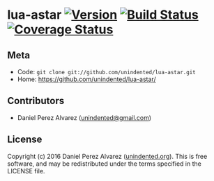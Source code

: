 # lua-astar [![Version](https://img.shields.io/badge/luarocks-0.0.1-blue.svg)](https://luarocks.org/modules/unindented/astar) [![Build Status](https://img.shields.io/travis/unindented/lua-astar.svg)](http://travis-ci.org/unindented/lua-astar) [![Coverage Status](https://img.shields.io/coveralls/unindented/lua-astar.svg)](https://coveralls.io/r/unindented/lua-astar)


## Meta

* Code: `git clone git://github.com/unindented/lua-astar.git`
* Home: <https://github.com/unindented/lua-astar/>


## Contributors

* Daniel Perez Alvarez ([unindented@gmail.com](mailto:unindented@gmail.com))


## License

Copyright (c) 2016 Daniel Perez Alvarez ([unindented.org](https://unindented.org/)). This is free software, and may be redistributed under the terms specified in the LICENSE file.
